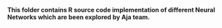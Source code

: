 **This folder contains R source code implementation of different Neural Networks which are been explored by Aja team.**
